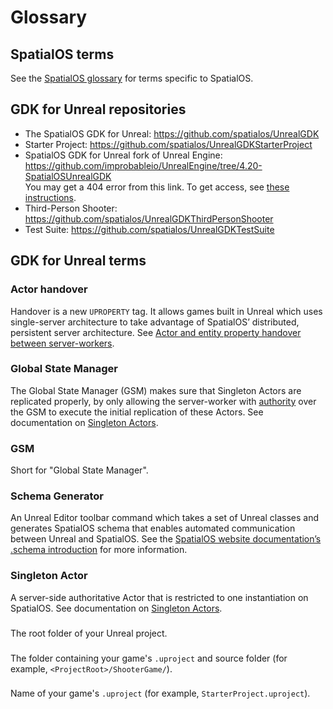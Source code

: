 # Glossary

## SpatialOS terms
See the [SpatialOS glossary](https://docs.improbable.io/reference/latest/shared/glossary) for terms specific to SpatialOS.

## GDK for Unreal repositories
* The SpatialOS GDK for Unreal: https://github.com/spatialos/UnrealGDK
* Starter Project: https://github.com/spatialos/UnrealGDKStarterProject
* SpatialOS GDK for Unreal fork of Unreal Engine: https://github.com/improbableio/UnrealEngine/tree/4.20-SpatialOSUnrealGDK<br>
You may get a 404 error from this link. To get access, see [these instructions]({{urlRoot}}/setup-and-installing#unreal-engine-eula).
* Third-Person Shooter: https://github.com/spatialos/UnrealGDKThirdPersonShooter
* Test Suite: https://github.com/spatialos/UnrealGDKTestSuite

## GDK for Unreal terms

### Actor handover
 Handover is a new `UPROPERTY` tag. It allows games built in Unreal which uses single-server architecture to take advantage of SpatialOS’ distributed, persistent server architecture. See [Actor and entity property handover between server-workers]({{urlRoot}}/content/handover-between-server-workers.md).

### Global State Manager
The Global State Manager (GSM) makes sure that Singleton Actors are replicated properly, by only allowing the server-worker with [authority](https://docs.improbable.io/reference/latest/shared/glossary#read-and-write-access-authority) over the GSM to execute the initial replication of these Actors. See documentation on [Singleton Actors]({{urlRoot}}/content/singleton-actors.md).

### GSM
Short for "Global State Manager".

### Schema Generator
An Unreal Editor toolbar command which takes a set of Unreal classes and generates SpatialOS schema that enables automated communication between Unreal and SpatialOS. See the [SpatialOS website documentation’s .schema introduction](https://docs.improbable.io/reference/latest/shared/schema/introduction) for more information.

### Singleton Actor
A server-side authoritative Actor that is restricted to one instantiation on SpatialOS. See documentation on [Singleton Actors]({{urlRoot}}/content/singleton-actors.md).

### <ProjectRoot>
The root folder of your Unreal project. 

### <GameRoot>
The folder containing your game's `.uproject` and source folder (for example, `<ProjectRoot>/ShooterGame/`). 

### <YourProject>
Name of your game's `.uproject` (for example, `StarterProject.uproject`).

[//]: # (Editorial review status: Full review 2018-07-23)
[//]: # (Issues to deal with, but not limited to:)
[//]: # (1. Adding more terms)
